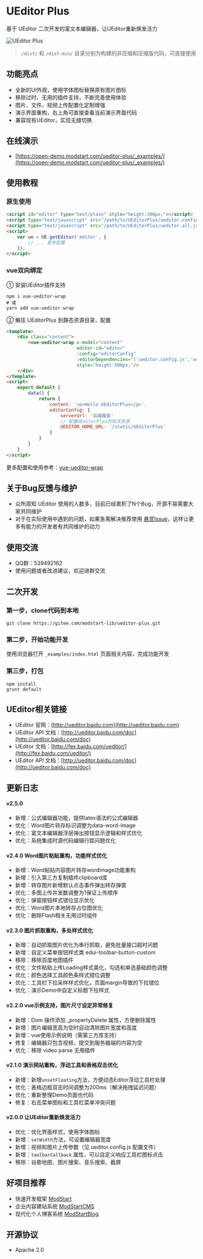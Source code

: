# UEditor Plus

基于 UEditor 二次开发的富文本编辑器，让UEditor重新焕发活力

![UEditor Plus](https://ms-assets.modstart.com/demo/UEditorPlus_v2.1.0.jpeg)

> `/dist/` 和 `/dist-min/` 目录分别为构建的非压缩和压缩版代码，可直接使用

## 功能亮点

- 全新的UI外观，使用字体图标替换原有图片图标
- 移除过时、无用的插件支持，不断完善使用体验
- 图片、文件、视频上传配置化定制增强
- 演示界面重构，右上角可直接查看当前演示界面代码
- 兼容现有UEditor，实现无缝切换

## 在线演示

- [https://open-demo.modstart.com/ueditor-plus/_examples/](https://open-demo.modstart.com/ueditor-plus/_examples/)

## 使用教程

### 原生使用

```html
<script id="editor" type="text/plain" style="height:300px;"></script>
<script type="text/javascript" src="/path/to/UEditorPlus/ueditor.config.js"></script>
<script type="text/javascript" src="/path/to/UEditorPlus/ueditor.all.js"></script>
<script>
    var ue = UE.getEditor('editor', {
        // ... 更多配置
    });
</script>
```

### vue双向绑定

① 安装UEditor插件支持

```shell
npm i vue-ueditor-wrap
# 或
yarn add vue-ueditor-wrap
```

② 解压 UEditorPlus 到静态资源目录，配置

```html
<template>
    <div class="content">
        <vue-ueditor-wrap v-model="content"
                          editor-id="editor"
                          :config="editorConfig"
                          :editorDependencies="['ueditor.config.js','ueditor.all.js']"
                          style="height:500px;"/>
    </div>
</template>
<script>
    export default {
        data() {
            return {
                content: '<p>Hello UEditorPlus</p>',
                editorConfig: {
                    serverUrl: '后端服务'
                    // 配置UEditorPlus的惊天资源
                    UEDITOR_HOME_URL: '/static/UEditorPlus'
                }
            }
        }
    }
</script>
```

更多配置和使用参考：[vue-ueditor-wrap](https://hc199421.gitee.io/vue-ueditor-wrap)

## 关于Bug反馈与维护

- 众所周知 UEditor 使用的人数多，目前已经累积了N个Bug，开源不易需要大家共同维护
- 对于在实际使用中遇到的问题，如果急需解决推荐使用 [悬赏Issue](https://gitee.com/modstart-lib/ueditor-plus/reward_issues/new)，这样让更多有能力的开发者有共同维护的动力

## 使用交流

- QQ群：539492162
- 使用问题或者改进建议，欢迎进群交流

## 二次开发

### 第一步，clone代码到本地

```shell
git clone https://gitee.com/modstart-lib/ueditor-plus.git
```

### 第二步，开始功能开发

使用浏览器打开 `_examples/index.html` 页面相关内容，完成功能开发

### 第三步，打包

```shell
npm install
grunt default
```

## UEditor相关链接

- UEditor 官网：[http://ueditor.baidu.com](http://ueditor.baidu.com)
- UEditor API 文档：[http://ueditor.baidu.com/doc](http://ueditor.baidu.com/doc)
- UEditor 文档：[http://fex.baidu.com/ueditor/](http://fex.baidu.com/ueditor/)
- UEditor API 文档：[http://ueditor.baidu.com/doc](http://ueditor.baidu.com/doc)

## 更新日志

#### v2.5.0

- 新增：公式编辑器功能，提供latex语法的公式编辑器
- 优化：Word图片转存标识调整为data-word-image
- 优化：富文本编辑器浮层弹出按钮显示逻辑和样式优化
- 优化：系统集成时源代码编辑行距问题优化

#### v2.4.0 Word图片粘贴重构，功能样式优化

- 新增：Word粘贴内容图片转存wordimage功能重构
- 新增：引入第三方复制插件clipboard库
- 新增：转存图片新增默认点击事件弹出转存弹窗
- 优化：多图上传并发数调整为1保证上传顺序
- 优化：弹窗按钮样式错位显示优化
- 优化：Word图片本地转存占位图优化
- 优化：删除Flash相关无用过时组件

#### v2.3.0 图片抓取重构，多处样式优化

- 新增：自动抓取图片优化为串行抓取，避免批量接口超时问题
- 新增：自定义菜单按钮样式类 edui-toolbar-button-custom
- 移除：移除百度地图插件
- 优化：文件粘贴上传Loading样式美化，勾选和单选基础颜色调整
- 优化：颜色选择工具颜色条样式错位调整
- 优化：工具栏下拉采样样式优化，页面margin导致的下拉错位
- 优化：演示Demo中自定义标题下拉样式

#### v2.2.0 vue示例支持，图片尺寸设定异常修复

- 新增：Dom 操作添加 _propertyDelete 属性，方便删除属性
- 新增：图片编辑宽高为空时自动清除图片宽度和高度
- 新增：vue使用示例说明（需第三方库支持）
- 修复：编辑器只包含视频，提交到服务器端的内容为空
- 优化：移除 video parse 无用插件

#### v2.1.0 演示网站重构，浮动工具和表格双击优化

- 新增：新增`unsetFloating`方法，方便动态Editor浮动工具栏处理
- 优化：表格边框双击时间调整为200ms（解决拖拽延迟问题）
- 优化：重新整理Demo页面也代码
- 修复：右击菜单图标和工具栏菜单冲突问题

#### v2.0.0 让UEditor重新焕发活力

- 优化：优化界面样式，使用字体图标
- 新增：`setWidth`方法，可设置编辑器宽度
- 新增：视频和图片上传参数（见 ueditor.config.js 配置文件）
- 新增：`toolbarCallback` 属性，可以自定义响应工具栏图标点击
- 移除：谷歌地图、图片搜索、音乐搜索、截屏

## 好项目推荐

- 快速开发框架 [ModStart](https://modstart.com)
- 企业内容建站系统 [ModStartCMS](https://modstart.com)
- 现代化个人博客系统 [ModStartBlog](https://modstart.com)

## 开源协议

- Apache 2.0
